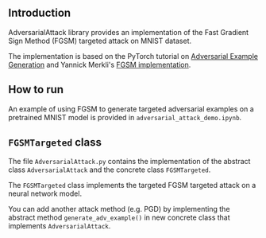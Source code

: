 ## Introduction
AdversarialAttack library provides an implementation of the Fast Gradient Sign Method (FGSM) targeted attack on MNIST dataset.

The implementation is based on the PyTorch tutorial on [Adversarial Example Generation](https://pytorch.org/tutorials/beginner/fgsm_tutorial.html) 
and Yannick Merkli's [FGSM implementation](https://github.com/ymerkli/fgsm-attack).

## How to run
An example of using FGSM to generate targeted adversarial examples on a pretrained MNIST model is provided in `adversarial_attack_demo.ipynb`.

## `FGSMTargeted` class
The file `AdversarialAttack.py` contains the implementation of the abstract class `AdversarialAttack` and the concrete class `FGSMTargeted`.

The `FGSMTargeted` class implements the targeted FGSM targeted attack on a neural network model.

You can add another attack method (e.g. PGD) by implementing the abstract method `generate_adv_example()` in new concrete class that implements `AdversarialAttack`.

